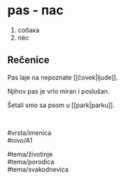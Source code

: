 # pas - пас

1. собака  
2. пёс

## Rečenice

Pas laje na nepoznate [[čovek|ljude]].

Njihov pas je vrlo miran i poslušan.

Šetali smo sa psom u [[park|parku]].

<br>

#vrsta/imenica  
#nivo/A1  

#tema/životinje  
#tema/porodica  
#tema/svakodnevica  
